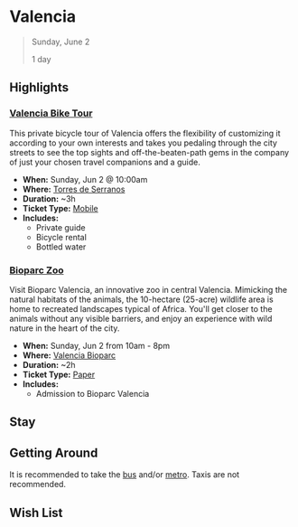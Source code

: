# Valencia

> Sunday, June 2
> 
> 1 day

## Highlights

### [Valencia Bike Tour](https://www.viator.com/tours/Valencia/All-of-Valencia-Private-Bike-Tour/d811-24380P305)

This private bicycle tour of Valencia offers the flexibility of customizing it according to your own interests and takes you pedaling through the city streets to see the top sights and off-the-beaten-path gems in the company of just your chosen travel companions and a guide.

* **When:** Sunday, Jun 2 @ 10:00am
* **Where:** [Torres de Serranos](https://www.google.com/maps/place/Torres+de+Serranos/@39.4791922,-0.3759983,15z/data=!4m5!3m4!1s0x0:0x2ea5d20801e3ab45!8m2!3d39.4791922!4d-0.3759983)
* **Duration:** ~3h
* **Ticket Type:** [Mobile](https://drive.google.com/drive/u/0/folders/1ZbXvirWMfLBHrpevH0fz4mF6zAakNbqR)
* **Includes:**
  * Private guide
  * Bicycle rental
  * Bottled water

### [Bioparc Zoo](https://www.viator.com/tours/Valencia/Bioparc-Valencia-Admission-Ticket/d811-55216P1)

Visit Bioparc Valencia, an innovative zoo in central Valencia. Mimicking the natural habitats of the animals, the 10-hectare (25-acre) wildlife area is home to recreated landscapes typical of Africa. You'll get closer to the animals without any visible barriers, and enjoy an experience with wild nature in the heart of the city.

* **When:** Sunday, Jun 2 from 10am - 8pm
* **Where:** [Valencia Bioparc](https://www.google.com/maps/place/Valencia+Bioparc/@39.4782799,-0.4140226,16z/data=!3m1!4b1!4m5!3m4!1s0xd6045879cfacebb:0x5528071362f6c4af!8m2!3d39.4780257!4d-0.4076106)
* **Duration:** ~2h
* **Ticket Type:** [Paper](https://drive.google.com/drive/u/0/folders/1ZbXvirWMfLBHrpevH0fz4mF6zAakNbqR)
* **Includes:**
  * Admission to Bioparc Valencia

## Stay

## Getting Around

It is recommended to take the [bus](http://www.emtvalencia.es/ciudadano/index.php) and/or [metro](https://www.metrovalencia.es/page.php?idioma=_en). Taxis are not recommended.

## Wish List